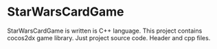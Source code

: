 # StarWarsCardGame
StarWarsCardGame is written is C++ language.
This project contains cocos2dx game library.
Just project source code. Header and cpp files.
